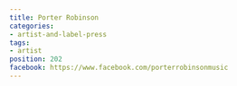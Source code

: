 ```yaml
---
title: Porter Robinson
categories:
- artist-and-label-press
tags:
- artist
position: 202
facebook: https://www.facebook.com/porterrobinsonmusic
---
```


